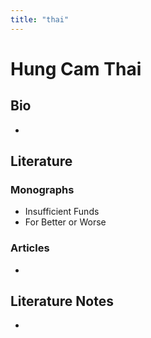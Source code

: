 ```yaml
---
title: "thai"
---
```


# Hung Cam Thai

## Bio
- 

## Literature
### Monographs 
- Insufficient Funds
- For Better or Worse

### Articles 
- 

## Literature Notes
-